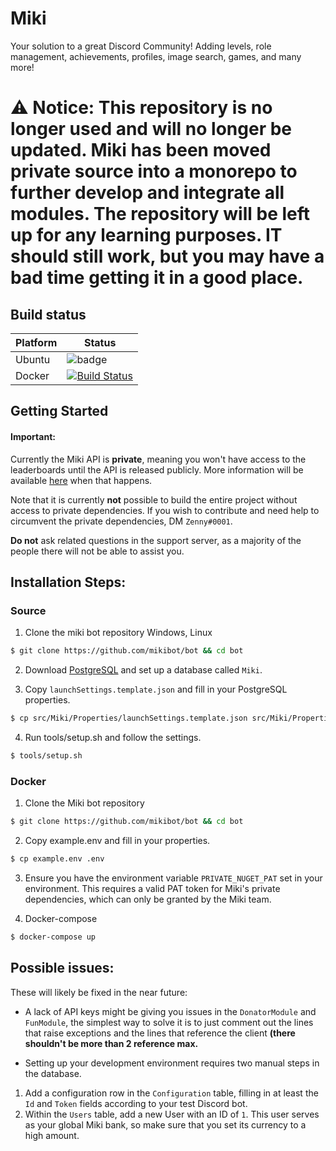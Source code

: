 # Miki
Your solution to a great Discord Community! Adding levels, role management, achievements, profiles, image search, games, and many more!

# ⚠️ Notice: This repository is no longer used and will no longer be updated. Miki has been moved private source into a monorepo to further develop and integrate all modules. The repository will be left up for any learning purposes. IT should still work, but you may have a bad time getting it in a good place.

## Build status
| Platform | Status |
| --- | --- |
| Ubuntu | ![badge](https://dev.azure.com/mikibot/Miki/_apis/build/status/miki-ubuntu-master) |
| Docker |[![Build Status](https://dev.azure.com/mikibot/Miki/_apis/build/status/Mikibot.bot?branchName=master)](https://dev.azure.com/mikibot/Miki/_build/latest?definitionId=15&branchName=master) |

## Getting Started 

#### Important:
Currently the Miki API is __private__, meaning you won't have access to the leaderboards until the API is released publicly. More information will be available [here](https://github.com/mikibot/miki/wiki/API-Leaderboards) when that happens.

Note that it is currently **not** possible to build the entire project without access to private dependencies. If you wish to contribute and need help to circumvent the private dependencies, DM `Zenny#0001`.

**Do not** ask related questions in the support server, as a majority of the people there will not be able to assist you. 

## Installation Steps:


### Source

1. Clone the miki bot repository
Windows, Linux
```bash
$ git clone https://github.com/mikibot/bot && cd bot
```

2) Download [PostgreSQL](https://www.postgresql.org/) and set up a database called `Miki`.

3) Copy `launchSettings.template.json` and fill in your PostgreSQL properties.
```bash
$ cp src/Miki/Properties/launchSettings.template.json src/Miki/Properties/launchSettings.json
```

4) Run tools/setup.sh and follow the settings.
```bash
$ tools/setup.sh
```

### Docker
1. Clone the Miki bot repository
```bash
$ git clone https://github.com/mikibot/bot && cd bot
```

2. Copy example.env and fill in your properties.
```bash
$ cp example.env .env
```

3. Ensure you have the environment variable `PRIVATE_NUGET_PAT` set in your environment.
This requires a valid PAT token for Miki's private dependencies, which can only be granted by the Miki team.

4. Docker-compose
```bash
$ docker-compose up
```

## Possible issues:
These will likely be fixed in the near future:

* A lack of API keys might be giving you issues in the `DonatorModule` and `FunModule`, the simplest way to solve it is to just comment out the lines that raise exceptions and  the lines that reference the client **(there shouldn't be more than 2 reference max.**

* Setting up your development environment requires two manual steps in the database.
1. Add a configuration row in the `Configuration` table, filling in at least the `Id` and `Token` fields according to your test Discord bot.
2. Within the `Users` table, add a new User with an ID of `1`. This user serves as your global Miki bank, so make sure that you set its currency to a high amount.
